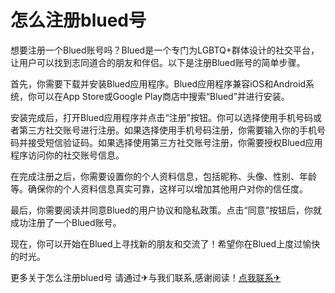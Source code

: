 # 怎么注册blued号

想要注册一个Blued账号吗？Blued是一个专门为LGBTQ+群体设计的社交平台，让用户可以找到志同道合的朋友和伴侣。以下是注册Blued账号的简单步骤。

首先，你需要下载并安装Blued应用程序。Blued应用程序兼容iOS和Android系统，你可以在App Store或Google Play商店中搜索“Blued”并进行安装。

安装完成后，打开Blued应用程序并点击“注册”按钮。你可以选择使用手机号码或者第三方社交账号进行注册。如果选择使用手机号码注册，你需要输入你的手机号码并接受短信验证码。如果选择使用第三方社交账号注册，你需要授权Blued应用程序访问你的社交账号信息。

在完成注册之后，你需要设置你的个人资料信息，包括昵称、头像、性别、年龄等。确保你的个人资料信息真实可靠，这样可以增加其他用户对你的信任度。

最后，你需要阅读并同意Blued的用户协议和隐私政策。点击“同意”按钮后，你就成功注册了一个Blued账号。

现在，你可以开始在Blued上寻找新的朋友和交流了！希望你在Blued上度过愉快的时光。

更多关于怎么注册blued号 请通过✈与我们联系,感谢阅读！[点我联系✈](https://web.G208.com)